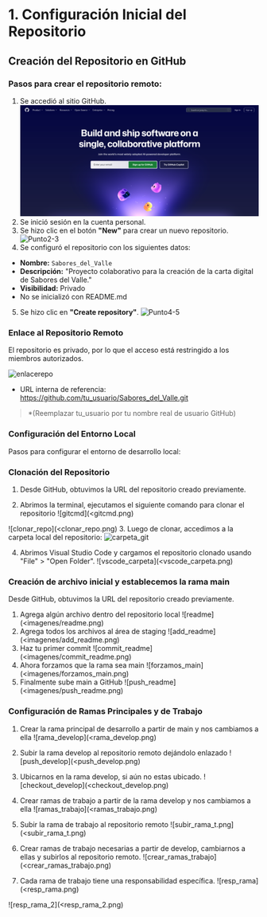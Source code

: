 # 1. Configuración Inicial del Repositorio
## Creación del Repositorio en GitHub

### Pasos para crear el repositorio remoto:

   1.	Se accedió al sitio GitHub.
![acceder_github](<imagenes/acceder_github.png>)
   2. Se inició sesión en la cuenta personal.
   3. Se hizo clic en el botón **"New"** para crear un nuevo repositorio.
![Punto2-3](<Punto2-3.png>)
   4. Se configuró el repositorio con los siguientes datos:
   - **Nombre:** `Sabores_del_Valle`
   - **Descripción:** "Proyecto colaborativo para la creación de la carta digital de Sabores del Valle."
   - **Visibilidad:** Privado
   - No se inicializó con README.md
   5. Se hizo clic en **"Create repository"**.
![Punto4-5](<Punto4-5.png>)

### Enlace al Repositorio Remoto
El repositorio es privado, por lo que el acceso está restringido a los miembros autorizados.

![enlacerepo](<enlacerepo.png>)
- URL interna de referencia:
https://github.com/tu_usuario/Sabores_del_Valle.git
> *(Reemplazar tu_usuario por tu nombre real de usuario GitHub)



### Configuración del Entorno Local
Pasos para configurar el entorno de desarrollo local:

### Clonación del Repositorio
   1.	Desde GitHub, obtuvimos la URL del repositorio creado previamente. 

   2.	Abrimos la terminal, ejecutamos el siguiente comando para clonar el repositorio
![gitcmd](<gitcmd.png)

![clonar_repo](<clonar_repo.png)
   3.	Luego de clonar, accedimos a la carpeta local del repositorio:
![carpeta_git](carpeta_git.png)

   4.	Abrimos Visual Studio Code y cargamos el repositorio clonado usando "File" > "Open Folder".
![vscode_carpeta](<vscode_carpeta.png)



### Creación de archivo inicial y establecemos la rama main
Desde GitHub, obtuvimos la URL del repositorio creado previamente. 
   1.	Agrega algún archivo dentro del repositorio local
   ![readme](<imagenes/readme.png)
   2.	Agrega todos los archivos al área de staging
   ![add_readme](<imagenes/add_readme.png)
   3.	Haz tu primer commit
   ![commit_readme](<imagenes/commit_readme.png)
   4.	Ahora forzamos que la rama sea main
   ![forzamos_main](<imagenes/forzamos_main.png)
   5.	Finalmente sube main a GitHub
   ![push_readme](<imagenes/push_readme.png)


### Configuración de Ramas Principales y de Trabajo 
   1.	Crear la rama principal de desarrollo a partir de main y nos cambiamos a ella
   ![rama_develop](<rama_develop.png)

   2.	Subir la rama develop al repositorio remoto dejándolo enlazado
   ![push_develop](<push_develop.png)

   3.	Ubicarnos en la rama develop, si aún no estas ubicado.
   ![checkout_develop](<checkout_develop.png)

   4.	Crear ramas de trabajo a partir de la rama develop y nos cambiamos a ella
   ![ramas_trabajo](<ramas_trabajo.png)

   5.	Subir la rama de trabajo al repositorio remoto
   ![subir_rama_t.png](<subir_rama_t.png)

   6.	Crear ramas de trabajo necesarias a partir de develop, cambiarnos a ellas y subirlos al repositorio remoto.
   ![crear_ramas_trabajo](<crear_ramas_trabajo.png)

   7.	Cada rama de trabajo tiene una responsabilidad específica. 
   ![resp_rama](<resp_rama.png)

   ![resp_rama_2](<resp_rama_2.png)
